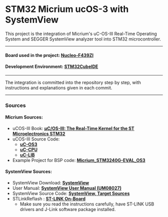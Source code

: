 # __STM32 Micrium ucOS-3 with SystemView__
 This project is the integration of Micrium's uC-OS-III Real-Time Operating System and SEGGER SystemView analyzer tool into STM32 microcontroller. 
  
---

#### Board used in the project: __[Nucleo-F439ZI](https://www.st.com/en/evaluation-tools/nucleo-f439zi.html)__
#### Development Environment: __[STM32CubeIDE](https://www.st.com/en/development-tools/stm32cubeide.html)__

---

The integration is committed into the repository step by step, with instructions and explanations given in each commit.

---

### __Sources__
#### Micrium Sources:
+ uCOS-III Book: __[µC/OS-III: The Real-Time Kernel for the ST Microelectronics STM32](https://www.weston-embedded.com/micrium-books)__
+ uCOS-III Source Code:
  - __[uC-OS3](https://github.com/weston-embedded/uC-OS3)__
  - __[uC-CPU](https://github.com/weston-embedded/uC-CPU)__
  - __[uC-LIB](https://github.com/weston-embedded/uC-LIB)__
+ Example Project for BSP code: __[Micrium_STM3240G-EVAL_OS3](https://www.weston-embedded.com/micrium-examples/category/240-stm3240g-eval)__
#### SystemView Sources:
+ SystemView Download: __[SystemView](https://www.segger.com/downloads/systemview/)__
+ User Manual: __[SystemView User Manual (UM08027)](https://www.segger.com/downloads/systemview/)__
+ SystemView Source Code: __[SystemView, Target Sources
](https://www.segger.com/downloads/systemview/)__
+ STLinkReflash : __[ST-LINK On-Board](https://www.segger.com/products/debug-probes/j-link/models/other-j-links/st-link-on-board/)__
  - Make sure you read the instructions carefully, have ST-LINK USB drivers and J-Link software package installed.



